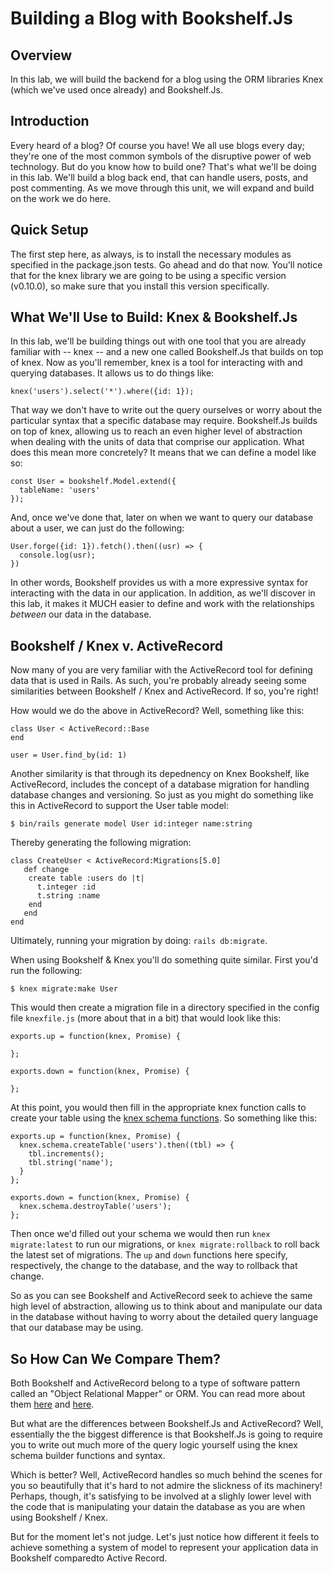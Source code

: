 Building a Blog with Bookshelf.Js
=================================

## Overview

In this lab, we will build the backend for a blog using the ORM libraries Knex (which we've used once already) and Bookshelf.Js.

## Introduction

Every heard of a blog? Of course you have! We all use blogs every day; they're one of the most common symbols of the disruptive power of web technology. But do you know how to build one? That's what we'll be doing in this lab. We'll build a blog back end, that can handle users, posts, and post commenting. As we move through this unit, we will expand and build on the work we do here.

## Quick Setup
 
The first step here, as always, is to install the necessary modules as specified in the package.json tests. Go ahead and do that now. You'll notice that for the knex library we are going to be using a specific version (v0.10.0), so make sure that you install this version specifically.

## What We'll Use to Build: Knex & Bookshelf.Js
 
In this lab, we'll be building things out with one tool that you are already familiar with -- knex -- and a new one called Bookshelf.Js that builds on top of knex. Now as you'll remember, knex is a tool for interacting with and querying databases. It allows us to do things like:

```
knex('users').select('*').where({id: 1});
```

That way we don't have to write out the query ourselves or worry about the particular syntax that a specific database may require. Bookshelf.Js builds on top of knex, allowing us to reach an even higher level of abstraction when dealing with the units of data that comprise our application. What does this mean more concretely? It means that we can define a model like so:

```
const User = bookshelf.Model.extend({
  tableName: 'users'
});
```

And, once we've done that, later on when we want to query our database about a user, we can just do the following:

```
User.forge({id: 1}).fetch().then((usr) => {
  console.log(usr);
})
```

In other words, Bookshelf provides us with a more expressive syntax for interacting with the data in our application. In addition, as we'll discover in this lab, it makes it MUCH easier to define and work with the relationships *between* our data in the database.
 
## Bookshelf / Knex v. ActiveRecord

Now many of you are very familiar with the ActiveRecord tool for defining data that is used in Rails. As such, you're probably already seeing some similarities between Bookshelf / Knex and ActiveRecord. If so, you're right!

How would we do the above in ActiveRecord? Well, something like this:

```
class User < ActiveRecord::Base
end

user = User.find_by(id: 1)
```



Another similarity is that through its depednency on Knex Bookshelf, like ActiveRecord, includes the concept of a database migration for handling database changes and versioning. So just as you might do something like this in ActiveRecord to support the User table model:

```
$ bin/rails generate model User id:integer name:string
```
  
Thereby generating the following migration:

```
class CreateUser < ActiveRecord:Migrations[5.0]
   def change
    create table :users do |t|
      t.integer :id
      t.string :name
    end
   end
end
```

Ultimately, running your migration by doing: `rails db:migrate`.

When using Bookshelf & Knex you'll do something quite similar. First you'd run the following:

```
$ knex migrate:make User
```

This would then create a migration file in a directory specified in the config file `knexfile.js` (more about that in a bit) that would look like this:

```
exports.up = function(knex, Promise) {

};

exports.down = function(knex, Promise) {

};
```

At this point, you would then fill in the appropriate knex function calls to create your table using the [knex schema functions](http://knexjs.org/#Schema). So something like this:

```
exports.up = function(knex, Promise) {
  knex.schema.createTable('users').then((tbl) => {
    tbl.increments();
    tbl.string('name');
  }
};

exports.down = function(knex, Promise) {
  knex.schema.destroyTable('users');
};
```

Then once we'd filled out your schema we would then run `knex migrate:latest` to run our migrations, or `knex migrate:rollback` to roll back the latest set of migrations. The `up` and `down` functions here specify, respectively, the change to the database, and the way to rollback that change.

So as you can see Bookshelf and ActiveRecord seek to achieve the same high level of abstraction, allowing us to think about and manipulate our data in the database without having to worry about the detailed query language that our database may be using.

## So How Can We Compare Them?

Both Bookshelf and ActiveRecord belong to a type of software pattern called an "Object Relational Mapper" or ORM. You can read more about them [here](http://en.wikipedia.org/wiki/Object-relational_mapping) and [here](https://stackoverflow.com/questions/1279613/what-is-an-orm-and-where-can-i-learn-more-about-it).

But what are the differences between Bookshelf.Js and ActiveRecord? Well, essentially the the biggest difference is that Bookshelf.Js is going to require you to write out much more of the query logic yourself using the knex schema builder functions and syntax.

Which is better? Well, ActiveRecord handles so much behind the scenes for you so beautifully that it's hard to not admire the slickness of its machinery! Perhaps, though, it's satisfying to be involved at a slighly lower level with the code that is manipulating your datain the database as you are when using Bookshelf / Knex.

But for the moment let's not judge. Let's just notice how different it feels to achieve something a system of model to represent your application data in Bookshelf comparedto Active Record.





